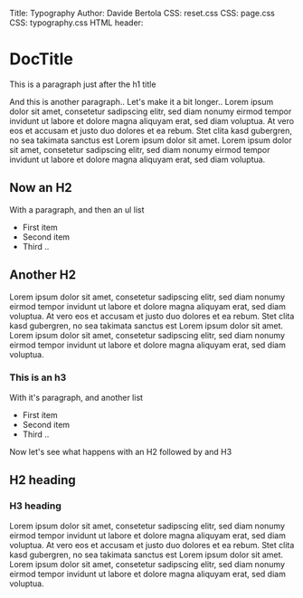 Title: Typography
Author: Davide Bertola
CSS: reset.css
CSS: page.css
CSS: typography.css
HTML header: 
<script type="text/javascript" src="http://code.jquery.com/jquery-1.6.3.js">
</script>
<script type="text/javascript" src="scripts/page_decorator.js">
</script>


DocTitle
========

This is a paragraph just after the h1 title

And this is another paragraph.. Let's make it a bit longer.. Lorem ipsum dolor sit amet, consetetur sadipscing elitr, sed diam nonumy eirmod tempor invidunt ut labore et dolore magna aliquyam erat, sed diam voluptua. At vero eos et accusam et justo duo dolores et ea rebum. Stet clita kasd gubergren, no sea takimata sanctus est Lorem ipsum dolor sit amet. Lorem ipsum dolor sit amet, consetetur sadipscing elitr, sed diam nonumy eirmod tempor invidunt ut labore et dolore magna aliquyam erat, sed diam voluptua.

Now an H2
---------

With a paragraph, and then an ul list

* First item
* Second item
* Third ..

Another H2
----------

Lorem ipsum dolor sit amet, consetetur sadipscing elitr, sed diam nonumy eirmod tempor invidunt ut labore et dolore magna aliquyam erat, sed diam voluptua. At vero eos et accusam et justo duo dolores et ea rebum. Stet clita kasd gubergren, no sea takimata sanctus est Lorem ipsum dolor sit amet. Lorem ipsum dolor sit amet, consetetur sadipscing elitr, sed diam nonumy eirmod tempor invidunt ut labore et dolore magna aliquyam erat, sed diam voluptua.

### This is an h3

With it's paragraph, and another list

* First item
* Second item
* Third ..

Now let's see what happens with an H2 followed by and H3

H2 heading
----------

### H3 heading

Lorem ipsum dolor sit amet, consetetur sadipscing elitr, sed diam nonumy eirmod tempor invidunt ut labore et dolore magna aliquyam erat, sed diam voluptua. At vero eos et accusam et justo duo dolores et ea rebum. Stet clita kasd gubergren, no sea takimata sanctus est Lorem ipsum dolor sit amet. Lorem ipsum dolor sit amet, consetetur sadipscing elitr, sed diam nonumy eirmod tempor invidunt ut labore et dolore magna aliquyam erat, sed diam voluptua.


